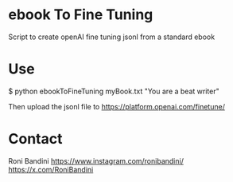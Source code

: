 # ebook To Fine Tuning
Script to create openAI fine tuning jsonl from a standard ebook

# Use

$ python ebookToFineTuning myBook.txt "You are a beat writer" 

Then upload the jsonl file to https://platform.openai.com/finetune/

# Contact 

Roni Bandini
https://www.instagram.com/ronibandini/
https://x.com/RoniBandini
